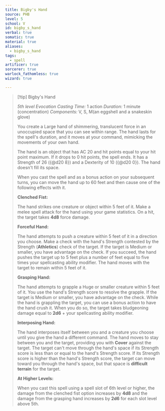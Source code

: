 ```yaml
---
title: Bigby's Hand
source: PHB
level: 5
school: V
id: bigby_s_hand
verbal: true
somatic: true
material: true
aliases:
  - bigby_s_hand
tags:
  - spell
artificer: true
sorcerer: true
warlock_fathomless: true
wizard: true

---
```

>[!tip] Bigby's Hand
>
> *5th level Evocation*
> *Casting Time:* 1 action
> *Duration:* 1 minute (concentration)
> *Components:* V, S, M(an eggshell and a snakeskin glove)
>
>You create a Large hand of shimmering, translucent force in an unoccupied space that you can see within range. The hand lasts for the spell's duration, and it moves at your command, mimicking the movements of your own hand.
>
>The hand is an object that has AC 20 and hit points equal to your hit point maximum. If it drops to 0 hit points, the spell ends. It has a Strength of 26 ({@d20 8}) and a Dexterity of 10 ({@d20 0}). The hand doesn't fill its space.
>
>When you cast the spell and as a bonus action on your subsequent turns, you can move the hand up to 60 feet and then cause one of the following effects with it.
>
>**Clenched Fist:**
>
>The hand strikes one creature or object within 5 feet of it. Make a melee spell attack for the hand using your game statistics. On a hit, the target takes **4d8** force damage.
>
>**Forceful Hand:**
>
>The hand attempts to push a creature within 5 feet of it in a direction you choose. Make a check with the hand's Strength contested by the Strength (**Athletics**) check of the target. If the target is Medium or smaller, you have advantage on the check. If you succeed, the hand pushes the target up to 5 feet plus a number of feet equal to five times your spellcasting ability modifier. The hand moves with the target to remain within 5 feet of it.
>
>**Grasping Hand:**
>
>The hand attempts to grapple a Huge or smaller creature within 5 feet of it. You use the hand's Strength score to resolve the grapple. If the target is Medium or smaller, you have advantage on the check. While the hand is grappling the target, you can use a bonus action to have the hand crush it. When you do so, the target takes bludgeoning damage equal to **2d6** + your spellcasting ability modifier.
>
>**Interposing Hand:**
>
>The hand interposes itself between you and a creature you choose until you give the hand a different command. The hand moves to stay between you and the target, providing you with **Cover** against the target. The target can't move through the hand's space if its Strength score is less than or equal to the hand's Strength score. If its Strength score is higher than the hand's Strength score, the target can move toward you through the hand's space, but that space is **difficult terrain** for the target.
>
>**At Higher Levels:**
>
>When you cast this spell using a spell slot of 6th level or higher, the damage from the clenched fist option increases by **4d8** and the damage from the grasping hand increases by **2d6** for each slot level above 5th.
>


